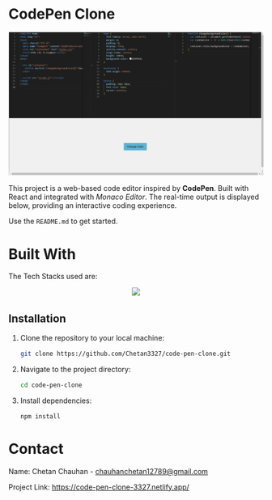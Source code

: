 <!-- ABOUT THE PROJECT -->
# CodePen Clone
![demo](image.png)

This project is a web-based code editor inspired by **CodePen**. Built with React and integrated with *Monaco Editor*. The real-time output is displayed below, providing an interactive coding experience.

Use the `README.md` to get started.

<!-- BUILT WITH -->
# Built With

The Tech Stacks used are:

<div align="center">
  <a href="https://skillicons.dev">
      <img src="https://skillicons.dev/icons?i=react" />
  </a>
</div>

## Installation

1. Clone the repository to your local machine:

   ```bash
   git clone https://github.com/Chetan3327/code-pen-clone.git
   ```
2. Navigate to the project directory:

   ```bash
   cd code-pen-clone
   ```
3. Install dependencies:

   ```bash
   npm install
   ```

<!-- CONTACT -->
# Contact

Name: Chetan Chauhan - chauhanchetan12789@gmail.com

Project Link: https://code-pen-clone-3327.netlify.app/
